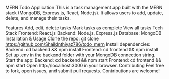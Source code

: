 MERN Todo Application
This is a task management app built with the MERN stack (MongoDB, Express.js, React, Node.js). It allows users to add, update, delete, and manage their tasks.

Features
Add, edit, delete tasks
Mark tasks as complete
View all tasks
Tech Stack
Frontend: React.js
Backend: Node.js, Express.js
Database: MongoDB
Installation & Usage
Clone the repo: git clone https://github.com/ShaikInthiyaz786/todo_mern
Install dependencies:
Backend: cd backend && npm install
Frontend: cd frontend && npm install
Set up .env in the backend folder with your MongoDB connection string.
Start the app:
Backend: cd backend && npm start
Frontend: cd frontend && npm start
Open http://localhost:3000 in your browser.
Contributing
Feel free to fork, open issues, and submit pull requests. Contributions are welcome!

